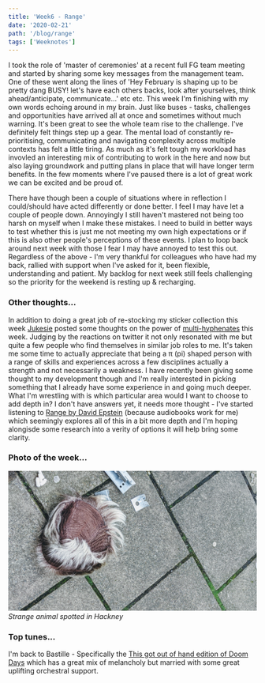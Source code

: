 ```yaml
---
title: 'Week6 - Range'
date: '2020-02-21'
path: '/blog/range'
tags: ['Weeknotes']
---
```


I took the role of 'master of ceremonies' at a recent full FG team meeting and started by sharing some key messages from the management team. One of these went along the lines of 'Hey February is shaping up to be pretty dang BUSY! let's have each others backs, look after yourselves, think ahead/anticipate, communicate...' etc etc. This week I'm finishing with my own words echoing around in my brain. Just like buses - tasks, challenges and opportunities have arrived all at once and sometimes without much warning. It's been great to see the whole team rise to the challenge. I've definitely felt things step up a gear. The mental load of constantly re-prioritising, communicating and navigating complexity across multiple contexts has felt a little tiring. As much as it's felt tough my workload has invovled an interesting mix of contributing to work in the here and now but also laying groundwork and putting plans in place that will have longer term benefits. In the few moments where I've paused there is a lot of great work we can be excited and be proud of.

There have though been a couple of situations where in reflection I could/should have acted differently or done better. I feel I may have let a couple of people down. Annoyingly I still haven't mastered not being too harsh on myself when I make these mistakes. I need to build in better ways to test whether this is just me not meeting my own high expectations or if this is also other people's perceptions of these events. I plan to loop back around next week with those I fear I may have annoyed to test this out. Regardless of the above - I'm very thankful for colleagues who have had my back, rallied with support when I've asked for it, been flexible, understanding and patient. My backlog for next week still feels challenging so the priority for the weekend is resting up & recharging.

### Other thoughts...

In addition to doing a great job of re-stocking my sticker collection this week [Jukesie](https://twitter.com/jukesie) posted some thoughts on the power of [multi-hyphenates](https://digitalbydefault.com/2020/02/12/multi-hyphenates/) this week. Judging by the reactions on twitter it not only resonated with me but quite a few people who find themselves in similar job roles to me. It's taken me some time to actually appreciate that being a π (pi) shaped person with a range of skills and experiences across a few disciplines actually a strength and not necessarily a weakness. I have recently been giving some thought to my development though and I'm really interested in picking something that I already have some experience in and going much deeper. What I'm wrestling with is which particular area would I want to choose to add depth in? I don't have answers yet, it needs more thought - I've started listening to [Range by David Epstein](https://www.amazon.co.uk/Range-Generalists-Triumph-Specialized-World/dp/1509843493/ref=sr_1_1/) (because audiobooks work for me) which seemingly explores all of this in a bit more depth and I'm hoping alongisde some research into a verity of options it will help bring some clarity.

### Photo of the week...

![Strange animal spotted in Hackney](../images/hackney_animal.jpg)
_Strange animal spotted in Hackney_

### Top tunes...

I'm back to Bastille - Specifically the [This got out of hand edition of Doom Days](https://open.spotify.com/album/2ZTutAjJEBw4mA5t4Edg1d) which has a great mix of melancholy but married with some great uplifting orchestral support.
